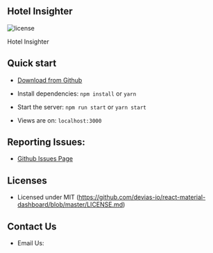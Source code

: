 ## Hotel Insighter

![license](https://img.shields.io/badge/license-MIT-blue.svg)

Hotel Insighter

## Quick start

- [Download from Github](https://github.com/AliKemalSaglam/react-material-admin)

- Install dependencies: `npm install` or `yarn`

- Start the server: `npm run start` or `yarn start`

- Views are on: `localhost:3000`

## Reporting Issues:

- [Github Issues Page](https://github.com/AliKemalSaglam/react-material-admin/issues)

## Licenses

- Licensed under MIT (https://github.com/devias-io/react-material-dashboard/blob/master/LICENSE.md)

## Contact Us

- Email Us: 
